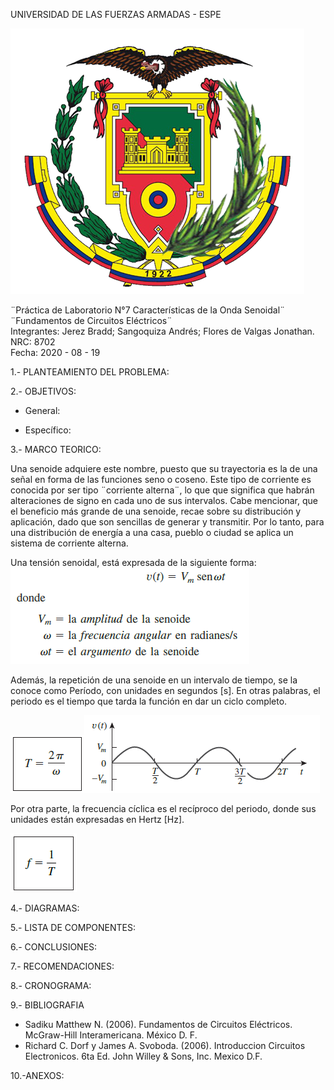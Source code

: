 UNIVERSIDAD DE LAS FUERZAS ARMADAS - ESPE

![](https://github.com/BraddJCJ/Informe5_Jerez_Sangoquiza_Zambrano/blob/master/img/Logo_ESPE.png)

¨Práctica de Laboratorio N°7 Características de la Onda Senoidal¨
¨Fundamentos de Circuitos Eléctricos¨  
Integrantes: Jerez Bradd; Sangoquiza Andrés; Flores de Valgas Jonathan.  
NRC: 8702   
Fecha: 2020 - 08 - 19  

1.- PLANTEAMIENTO DEL PROBLEMA:



2.- OBJETIVOS:

* General: 



* Específico:




3.- MARCO TEORICO:

Una senoide adquiere este nombre, puesto que su trayectoria es la de una señal en forma de las funciones seno o coseno.
Este tipo de corriente es conocida por ser tipo ¨corriente alterna¨, lo que que significa que habrán alteraciones de signo en cada uno de sus intervalos.
Cabe mencionar, que el beneficio más grande de una senoide, recae sobre su distribución y aplicación, dado que son sencillas de generar y transmitir.
Por lo tanto, para una distribución de energía a una casa, pueblo o ciudad se aplica un sistema de corriente alterna.
 
Una tensión senoidal, está expresada de la siguiente forma:
![](https://github.com/BraddJCJ/Informe-7/blob/master/Img/Tension_Senoidal.png)

Además, la repetición de una senoide en un intervalo de tiempo, se la conoce como Período, con unidades en segundos [s]. En otras palabras, el periodo es el tiempo que tarda la función en dar un ciclo completo.

![](https://github.com/BraddJCJ/Informe-7/blob/master/Img/Periodo.png)![](https://github.com/BraddJCJ/Informe-7/blob/master/Img/Graf.Periodo.png)

Por otra parte, la frecuencia cíclica es el recíproco del periodo, donde sus unidades están expresadas en Hertz [Hz].

![](https://github.com/BraddJCJ/Informe-7/blob/master/Img/frecuenciaciclic.png)

4.- DIAGRAMAS:



5.- LISTA DE COMPONENTES:


 
6.- CONCLUSIONES:



7.- RECOMENDACIONES:



8.- CRONOGRAMA:

 
9.- BIBLIOGRAFIA
 
- Sadiku Matthew N. (2006). Fundamentos de Circuitos Eléctricos. McGraw-Hill Interamericana. México D. F.
-  Richard C. Dorf y James A. Svoboda. (2006). Introduccion Circuitos Electronicos. 6ta Ed. John Willey & Sons, Inc. Mexico D.F.


 10.-ANEXOS:
 
 

